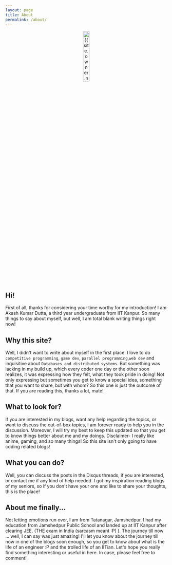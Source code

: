 ```yaml
---
layout: page
title: About
permalink: /about/
---
```

<center>

<img width="20%" height="20%" src="{{ site.urlimg }}/static/img/me_only.png" alt="{{ site.owner.name }}'s photo" itemprop="image" class="img-responsive"/> 

</center>

## Hi!
First of all, thanks for considering your time worthy for my introduction! I am Akash Kumar Dutta, a third year undergraduate from IIT Kanpur. So many things to say about myself, but well, I am total blank writing things right now!<br>

## Why this site?
Well, I didn't want to write about myself in the first place. I love to do <code>competitive programming</code>, <code>game dev</code>, <code>parallel programming</code>,<code>web dev</code> and inquisitive about <code>Databases and distributed systems</code>. But something was lacking in my build up, which every coder one day or the other soon realizes, it was expressing how they felt, what they took pride in doing! Not only expressing but sometimes you get to know a special idea, something that you want to share, but with whom? So this one is just the outcome of that. If you are reading this, thanks a lot, mate!<br>

## What to look for?
If you are interested in my blogs, want any help regarding the topics, or want to discuss the out-of-box topics, I am forever ready to help you in the discussion. Moreover, I will try my best to keep this updated so that you get to know things better about me and my doings.
Disclaimer- I really like anime, gaming, and so many things! So this site isn't only going to have coding related blogs!<br>

## What you can do?
Well, you can discuss the posts in the Disqus threads, if you are interested, or contact me if any kind of help needed. I got my inspiration reading blogs of my seniors, so if you don't have your one and like to share your thoughts, this is the place!<br>

## About me finally...
Not letting emotions run over, I am from Tatanagar, Jamshedpur. I had my education from Jamshedpur Public School and landed up at IIT Kanpur after clearing JEE. (THE exam in India (sarcasm meant :P) ). The journey till now ... well, I can say was just amazing! I'll let you know about the journey till now in one of the blogs soon enough, so you get to know about what is the life of an engineer :P and the trolled life of an IITian. Let's hope you really find something interesting or useful in here. In case, please feel free to comment!
